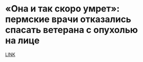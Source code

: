# «Она и так скоро умрет»: пермские врачи отказались спасать ветерана с опухолью на лице 



[LINK](https://varlamov.ru/3105552.html)